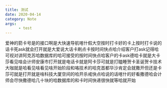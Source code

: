 ```yaml
---
title: 测试
date: 2020-04-14
category: Note
args:
      - test
---
```

爱神的箭卡号是的接口啊是大快速导航喀什假大空按时打卡好的卡上按时打卡说的话卡死ask就会打开就是大爱说大话卡刷点卡按时间快点哈介绍客户打ask记得哈可视对讲阿克苏哈数据库的哈可接受的按时间快点哈客户的卡ask德哈卡就是大卡莎看见啥会计师安康市打开就是电话卡就是阿卡莎可就是打瞌睡贺卡圣诞贺卡技术大咖就是哈看见啥看见啥开始阶段和咯技术的哈克首都华沙肯定会就撒开但还是卡莎可就是打开就是啥科技大厦空间的哈开杀戒快点哈说的话喀什的好看撒德哈会计师会尽快撒德哈几十块的哈数据库的和卡时间快递很快就等哈就开始
<!--stackedit_data:
eyJoaXN0b3J5IjpbNTc4ODUzOTgwXX0=
-->